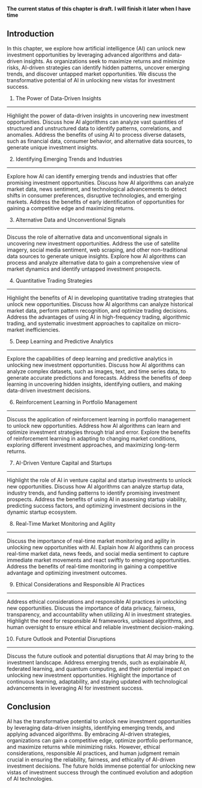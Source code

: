 **The current status of this chapter is draft. I will finish it later when I have time**

Introduction
------------

In this chapter, we explore how artificial intelligence (AI) can unlock new investment opportunities by leveraging advanced algorithms and data-driven insights. As organizations seek to maximize returns and minimize risks, AI-driven strategies can identify hidden patterns, uncover emerging trends, and discover untapped market opportunities. We discuss the transformative potential of AI in unlocking new vistas for investment success.

1. The Power of Data-Driven Insights
------------------------------------

Highlight the power of data-driven insights in uncovering new investment opportunities. Discuss how AI algorithms can analyze vast quantities of structured and unstructured data to identify patterns, correlations, and anomalies. Address the benefits of using AI to process diverse datasets, such as financial data, consumer behavior, and alternative data sources, to generate unique investment insights.

2. Identifying Emerging Trends and Industries
---------------------------------------------

Explore how AI can identify emerging trends and industries that offer promising investment opportunities. Discuss how AI algorithms can analyze market data, news sentiment, and technological advancements to detect shifts in consumer preferences, disruptive technologies, and emerging markets. Address the benefits of early identification of opportunities for gaining a competitive edge and maximizing returns.

3. Alternative Data and Unconventional Signals
----------------------------------------------

Discuss the role of alternative data and unconventional signals in uncovering new investment opportunities. Address the use of satellite imagery, social media sentiment, web scraping, and other non-traditional data sources to generate unique insights. Explore how AI algorithms can process and analyze alternative data to gain a comprehensive view of market dynamics and identify untapped investment prospects.

4. Quantitative Trading Strategies
----------------------------------

Highlight the benefits of AI in developing quantitative trading strategies that unlock new opportunities. Discuss how AI algorithms can analyze historical market data, perform pattern recognition, and optimize trading decisions. Address the advantages of using AI in high-frequency trading, algorithmic trading, and systematic investment approaches to capitalize on micro-market inefficiencies.

5. Deep Learning and Predictive Analytics
-----------------------------------------

Explore the capabilities of deep learning and predictive analytics in unlocking new investment opportunities. Discuss how AI algorithms can analyze complex datasets, such as images, text, and time series data, to generate accurate predictions and forecasts. Address the benefits of deep learning in uncovering hidden insights, identifying outliers, and making data-driven investment decisions.

6. Reinforcement Learning in Portfolio Management
-------------------------------------------------

Discuss the application of reinforcement learning in portfolio management to unlock new opportunities. Address how AI algorithms can learn and optimize investment strategies through trial and error. Explore the benefits of reinforcement learning in adapting to changing market conditions, exploring different investment approaches, and maximizing long-term returns.

7. AI-Driven Venture Capital and Startups
-----------------------------------------

Highlight the role of AI in venture capital and startup investments to unlock new opportunities. Discuss how AI algorithms can analyze startup data, industry trends, and funding patterns to identify promising investment prospects. Address the benefits of using AI in assessing startup viability, predicting success factors, and optimizing investment decisions in the dynamic startup ecosystem.

8. Real-Time Market Monitoring and Agility
------------------------------------------

Discuss the importance of real-time market monitoring and agility in unlocking new opportunities with AI. Explain how AI algorithms can process real-time market data, news feeds, and social media sentiment to capture immediate market movements and react swiftly to emerging opportunities. Address the benefits of real-time monitoring in gaining a competitive advantage and optimizing investment outcomes.

9. Ethical Considerations and Responsible AI Practices
------------------------------------------------------

Address ethical considerations and responsible AI practices in unlocking new opportunities. Discuss the importance of data privacy, fairness, transparency, and accountability when utilizing AI in investment strategies. Highlight the need for responsible AI frameworks, unbiased algorithms, and human oversight to ensure ethical and reliable investment decision-making.

10. Future Outlook and Potential Disruptions
--------------------------------------------

Discuss the future outlook and potential disruptions that AI may bring to the investment landscape. Address emerging trends, such as explainable AI, federated learning, and quantum computing, and their potential impact on unlocking new investment opportunities. Highlight the importance of continuous learning, adaptability, and staying updated with technological advancements in leveraging AI for investment success.

Conclusion
----------

AI has the transformative potential to unlock new investment opportunities by leveraging data-driven insights, identifying emerging trends, and applying advanced algorithms. By embracing AI-driven strategies, organizations can gain a competitive edge, optimize portfolio performance, and maximize returns while minimizing risks. However, ethical considerations, responsible AI practices, and human judgment remain crucial in ensuring the reliability, fairness, and ethicality of AI-driven investment decisions. The future holds immense potential for unlocking new vistas of investment success through the continued evolution and adoption of AI technologies.
